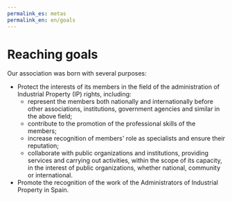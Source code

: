```yaml
---
permalink_es: metas
permalink_en: en/goals
---
```

<style>
    #backgroundImage {
        background-image: url('assets/img/background_1.jpg');
    }
</style>

# Reaching goals

Our association was born with several purposes:

* Protect the interests of its members in the field of the administration of Industrial Property (IP) rights, including:
  * represent the members both nationally and internationally before other associations,
institutions, government agencies and similar in the above field;
  * contribute to the promotion of the professional skills of the members;
  * increase recognition of members' role as specialists and ensure their reputation;
  * collaborate with public organizations and institutions, providing services and carrying out activities, within the scope of its capacity, in the interest of public organizations, whether national, community or international.
* Promote the recognition of the work of the Administrators of Industrial Property in Spain.

